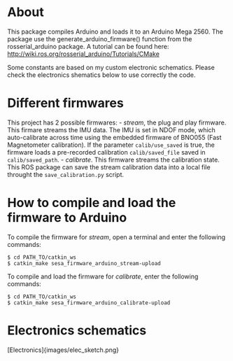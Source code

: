 # About
This package compiles Arduino and loads it to an Arduino Mega 2560. The package use the generate_arduino_firmware() function from the rosserial_arduino package. A tutorial can be found here: http://wiki.ros.org/rosserial_arduino/Tutorials/CMake

Some constants are based on my custom electronic schematics. Please check the electronics shematics below to use correctly the code.

# Different firmwares
This project has 2 possible firmwares:
    - *stream*, the plug and play firmware. This firmare streams the IMU data. 
        The IMU is set in NDOF mode, which auto-calibrate across time using the embedded firmware of BNO055 (Fast Magnetometer calibration).
        If the parameter `calib/use_saved`  is true, the firmware loads a pre-recorded calibration `calib/saved_file` saved in `calib/saved_path`.
    - *calibrate*. This firmware streams the calibration state. This ROS package can save the stream calibration data into a local file throught the `save_calibration.py` script.

# How to compile and load the firmware to Arduino

To compile the firmware for *stream*, open a terminal and enter the following commands:
```
$ cd PATH_TO/catkin_ws
$ catkin_make sesa_firmware_arduino_stream-upload
```
To compile and load the firmware for *calibrate*, enter the following commands:
```
$ cd PATH_TO/catkin_ws
$ catkin_make sesa_firmware_arduino_calibrate-upload
```

# Electronics schematics
[Electronics]{images/elec_sketch.png}
